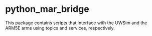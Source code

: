 python_mar_bridge
=====================

This package contains scripts that interface with the UWSim and the ARM5E arms
using topics and services, respectively.

